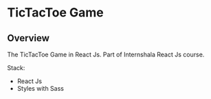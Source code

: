 # TicTacToe Game

## Overview

The TicTacToe Game in React Js. Part of Internshala React Js course.

Stack:

- React Js
- Styles with Sass

